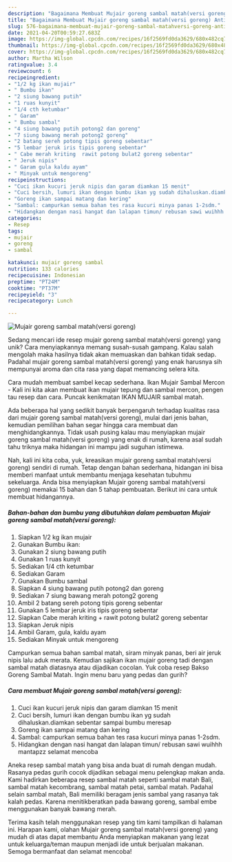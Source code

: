 ```yaml
---
description: "Bagaimana Membuat Mujair goreng sambal matah(versi goreng) Anti Gagal"
title: "Bagaimana Membuat Mujair goreng sambal matah(versi goreng) Anti Gagal"
slug: 576-bagaimana-membuat-mujair-goreng-sambal-matahversi-goreng-anti-gagal
date: 2021-04-20T00:59:27.683Z
image: https://img-global.cpcdn.com/recipes/16f2569fd0da3629/680x482cq70/mujair-goreng-sambal-matahversi-goreng-foto-resep-utama.jpg
thumbnail: https://img-global.cpcdn.com/recipes/16f2569fd0da3629/680x482cq70/mujair-goreng-sambal-matahversi-goreng-foto-resep-utama.jpg
cover: https://img-global.cpcdn.com/recipes/16f2569fd0da3629/680x482cq70/mujair-goreng-sambal-matahversi-goreng-foto-resep-utama.jpg
author: Martha Wilson
ratingvalue: 3.4
reviewcount: 6
recipeingredient:
- "1/2 kg ikan mujair"
- " Bumbu ikan"
- "2 siung bawang putih"
- "1 ruas kunyit"
- "1/4 cth ketumbar"
- " Garam"
- " Bumbu sambal"
- "4 siung bawang putih potong2 dan goreng"
- "7 siung bawang merah potong2 goreng"
- "2 batang sereh potong tipis goreng sebentar"
- "5 lembar jeruk iris tipis goreng sebentar"
- " Cabe merah kriting  rawit potong bulat2 goreng sebentar"
- " Jeruk nipis"
- " Garam gula kaldu ayam"
- " Minyak untuk mengoreng"
recipeinstructions:
- "Cuci ikan kucuri jeruk nipis dan garam diamkan 15 menit"
- "Cuci bersih, lumuri ikan dengan bumbu ikan yg sudah dihaluskan.diamkan sebentar sampai bumbu meresap"
- "Goreng ikan sampai matang dan kering"
- "Sambal: campurkan semua bahan tes rasa kucuri minya panas 1-2sdm."
- "Hidangkan dengan nasi hangat dan lalapan timun/ rebusan sawi wuihhh mantapzz selamat mencoba"
categories:
- Resep
tags:
- mujair
- goreng
- sambal

katakunci: mujair goreng sambal 
nutrition: 133 calories
recipecuisine: Indonesian
preptime: "PT24M"
cooktime: "PT37M"
recipeyield: "3"
recipecategory: Lunch

---
```



![Mujair goreng sambal matah(versi goreng)](https://img-global.cpcdn.com/recipes/16f2569fd0da3629/680x482cq70/mujair-goreng-sambal-matahversi-goreng-foto-resep-utama.jpg)

Sedang mencari ide resep mujair goreng sambal matah(versi goreng) yang unik? Cara menyiapkannya memang susah-susah gampang. Kalau salah mengolah maka hasilnya tidak akan memuaskan dan bahkan tidak sedap. Padahal mujair goreng sambal matah(versi goreng) yang enak harusnya sih mempunyai aroma dan cita rasa yang dapat memancing selera kita.

Cara mudah membuat sambel kecap sederhana. Ikan Mujair Sambal Mercon - Kali ini kita akan membuat ikan mujair tepung dan sambal mercon, pengen tau resep dan cara. Puncak kenikmatan IKAN MUJAIR sambal matah.

Ada beberapa hal yang sedikit banyak berpengaruh terhadap kualitas rasa dari mujair goreng sambal matah(versi goreng), mulai dari jenis bahan, kemudian pemilihan bahan segar hingga cara membuat dan menghidangkannya. Tidak usah pusing kalau mau menyiapkan mujair goreng sambal matah(versi goreng) yang enak di rumah, karena asal sudah tahu triknya maka hidangan ini mampu jadi suguhan istimewa.


Nah, kali ini kita coba, yuk, kreasikan mujair goreng sambal matah(versi goreng) sendiri di rumah. Tetap dengan bahan sederhana, hidangan ini bisa memberi manfaat untuk membantu menjaga kesehatan tubuhmu sekeluarga. Anda bisa menyiapkan Mujair goreng sambal matah(versi goreng) memakai 15 bahan dan 5 tahap pembuatan. Berikut ini cara untuk membuat hidangannya.

<!--inarticleads1-->

##### Bahan-bahan dan bumbu yang dibutuhkan dalam pembuatan Mujair goreng sambal matah(versi goreng):

1. Siapkan 1/2 kg ikan mujair
1. Gunakan  Bumbu ikan:
1. Gunakan 2 siung bawang putih
1. Gunakan 1 ruas kunyit
1. Sediakan 1/4 cth ketumbar
1. Sediakan  Garam
1. Gunakan  Bumbu sambal
1. Siapkan 4 siung bawang putih potong2 dan goreng
1. Sediakan 7 siung bawang merah potong2 goreng
1. Ambil 2 batang sereh potong tipis goreng sebentar
1. Gunakan 5 lembar jeruk iris tipis goreng sebentar
1. Siapkan  Cabe merah kriting + rawit potong bulat2 goreng sebentar
1. Siapkan  Jeruk nipis
1. Ambil  Garam, gula, kaldu ayam
1. Sediakan  Minyak untuk mengoreng


Campurkan semua bahan sambal matah, siram minyak panas, beri air jeruk nipis lalu aduk merata. Kemudian sajikan ikan mujair goreng tadi dengan sambal matah diatasnya atau dijadikan cocolan. Yuk coba resep Bakso Goreng Sambal Matah. Ingin menu baru yang pedas dan gurih? 

<!--inarticleads2-->

##### Cara membuat Mujair goreng sambal matah(versi goreng):

1. Cuci ikan kucuri jeruk nipis dan garam diamkan 15 menit
1. Cuci bersih, lumuri ikan dengan bumbu ikan yg sudah dihaluskan.diamkan sebentar sampai bumbu meresap
1. Goreng ikan sampai matang dan kering
1. Sambal: campurkan semua bahan tes rasa kucuri minya panas 1-2sdm.
1. Hidangkan dengan nasi hangat dan lalapan timun/ rebusan sawi wuihhh mantapzz selamat mencoba


Aneka resep sambal matah yang bisa anda buat di rumah dengan mudah. Rasanya pedas gurih cocok dijadikan sebagai menu pelengkap makan anda. Kami hadirkan beberapa resep sambal matah seperti sambal matah Bali, sambal matah kecombrang, sambal matah petai, sambal matah. Padahal selain sambal matah, Bali memiliki beragam jenis sambal yang rasanya tak kalah pedas. Karena menitikberatkan pada bawang goreng, sambal embe menggunakan banyak bawang merah. 

Terima kasih telah menggunakan resep yang tim kami tampilkan di halaman ini. Harapan kami, olahan Mujair goreng sambal matah(versi goreng) yang mudah di atas dapat membantu Anda menyiapkan makanan yang lezat untuk keluarga/teman maupun menjadi ide untuk berjualan makanan. Semoga bermanfaat dan selamat mencoba!

